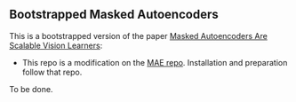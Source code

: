 ## Bootstrapped Masked Autoencoders

<!-- <p align="center">
  <img src="https://user-images.githubusercontent.com/11435359/146857310-f258c86c-fde6-48e8-9cee-badd2b21bd2c.png" width="480">
</p> -->


This is a bootstrapped version of the paper [Masked Autoencoders Are Scalable Vision Learners](https://arxiv.org/abs/2111.06377):

* This repo is a modification on the [MAE repo](https://github.com/facebookresearch/mae). Installation and preparation follow that repo.

To be done.

<!-- ### Catalog

- [x] Visualization demo
- [x] Pre-trained checkpoints + fine-tuning code
- [x] Pre-training code -->
